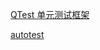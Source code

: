[QTest 单元测试框架](https://www.cnblogs.com/lsgxeva/p/12564481.html)

[autotest](https://github.com/tiaotiaoshigexiaokeai/test/blob/749b4f08bcd45087da2054b010cecb0d3c597030/zuoda/dev_exam_app_B/exam21_mvd/src/autotest.cpp)